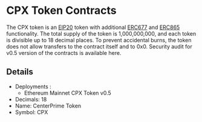 
# CPX Token Contracts
The CPX token is an [EIP20](https://github.com/ethereum/EIPs/blob/master/EIPS/eip-20-token-standard.md) token with additional [ERC677](https://github.com/ethereum/EIPs/issues/677) and [ERC865](https://github.com/ethereum/EIPs/issues/865) functionality.
The total supply of the token is 1,000,000,000, and each token is divisible up to 18 decimal places.
To prevent accidental burns, the token does not allow transfers to the contract itself and to 0x0.
Security audit for v0.5 version of the contracts is available here.

## Details
- Deployments :
  - Ethereum Mainnet CPX Token v0.5
- Decimals: 18
- Name: CenterPrime Token
- Symbol: CPX
